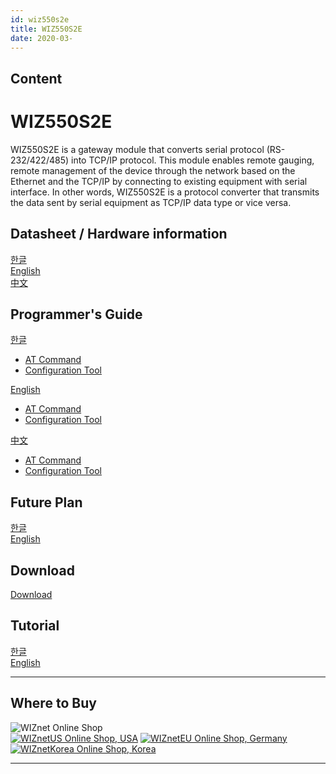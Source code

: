```yaml
---
id: wiz550s2e
title: WIZ550S2E
date: 2020-03-
---
```



## Content
# WIZ550S2E

WIZ550S2E is a gateway module that converts serial protocol
(RS-232/422/485) into TCP/IP protocol. This module enables remote
gauging, remote management of the device through the network based on
the Ethernet and the TCP/IP by connecting to existing equipment with
serial interface. In other words, WIZ550S2E is a protocol converter that
transmits the data sent by serial equipment as TCP/IP data type or vice
versa.

## Datasheet / Hardware information

[한글](Datasheet(Kor).md)  
[English](Datasheet(Eng).md)  
[中文](Datasheet(Chn).md) 

## Programmer's Guide 

[한글](Programmer_Guide(Kor).md)  
  * [AT Command](AT_Command(Kor).md)  
  * [Configuration Tool](Configuration_Tool(Kor).md)

[English](Programmer_Guide(Eng).md)  
  * [AT Command](AT_Command(Eng).md)  
  * [Configuration Tool](Configuration_Tool(Eng).md)  

[中文](Programmer_Guide(Chn).md)  
  * [AT Command](AT_Command(Chn).md)  
  * [Configuration Tool](Configuration_Tool(Chn).md)  

## Future Plan 

[한글](Future_Plan[KO].md)  
[English](Future_Plan[EN].md)  

## Download 

[Download](Download.md)  

## Tutorial

[한글](Tutorial(Kor).md)  
[English](Tutorial(Eng).md)  

-----

## Where to Buy



![WIZnet Online Shop](/products/w5500/buynow.png)  
[![WIZnetUS Online Shop,
USA](/products/w5500/w5500_evb/icons/dollar.png)](http://www.shopwiznet.com/)
[![WIZnetEU Online Shop,
Germany](/products/w5500/w5500_evb/icons/european-euro.png)](http://shop.wiznet.eu/)
[![WIZnetKorea Online Shop,
Korea](/products/w5500/w5500_evb/icons/won.png)](http://shop.wiznet.co.kr/)

-----
